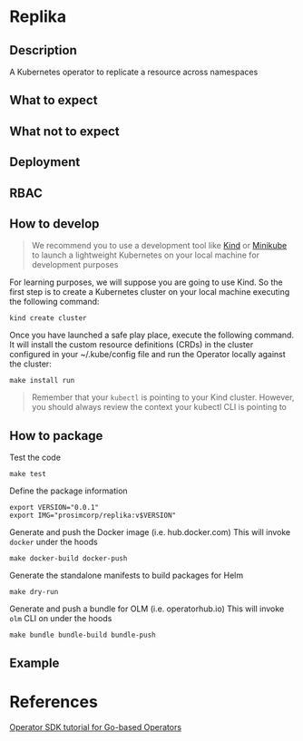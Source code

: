 # Replika

## Description
A Kubernetes operator to replicate a resource across namespaces

## What to expect

## What not to expect

## Deployment

## RBAC

## How to develop

> We recommend you to use a development tool like [Kind](https://kind.sigs.k8s.io/) or [Minikube](https://minikube.sigs.k8s.io/docs/start/)
> to launch a lightweight Kubernetes on your local machine for development purposes

For learning purposes, we will suppose you are going to use Kind. So the first step is to create a Kubernetes cluster
on your local machine executing the following command:

```console
kind create cluster
```

Once you have launched a safe play place, execute the following command. It will install the custom resource definitions 
(CRDs) in the cluster configured in your ~/.kube/config file and run the Operator locally against the cluster:

```console
make install run
```

> Remember that your `kubectl` is pointing to your Kind cluster. However, you should always review the context your 
> kubectl CLI is pointing to

## How to package

Test the code
```console
make test
```

Define the package information
```console
export VERSION="0.0.1"
export IMG="prosimcorp/replika:v$VERSION"
```

Generate and push the Docker image (i.e. hub.docker.com)
This will invoke `docker` under the hoods
```console
make docker-build docker-push
```

Generate the standalone manifests to build packages for Helm
```console
make dry-run
```

Generate and push a bundle for OLM (i.e. operatorhub.io)
This will invoke `olm` CLI on under the hoods
```console
make bundle bundle-build bundle-push
```

## Example

# References
[Operator SDK tutorial for Go-based Operators](https://docs.openshift.com/container-platform/4.7/operators/operator_sdk/golang/osdk-golang-tutorial.html)
